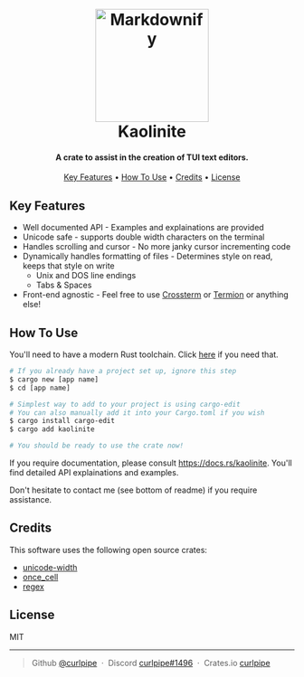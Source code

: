 <h1 align="center">
  <br>
  <a href="https://github.com/curlpipe/kaolinite"><img src="https://i.postimg.cc/253c9YVX/image.png" alt="Markdownify" width="200"></a>
  <br>
  Kaolinite
  <br>
</h1>

<h4 align="center">A crate to assist in the creation of TUI text editors.</h4>

<p align="center">
  <a href="#key-features">Key Features</a> •
  <a href="#how-to-use">How To Use</a> •
  <a href="#credits">Credits</a> •
  <a href="#license">License</a>
</p>

## Key Features

- Well documented API - Examples and explainations are provided
- Unicode safe - supports double width characters on the terminal
- Handles scrolling and cursor - No more janky cursor incrementing code
- Dynamically handles formatting of files - Determines style on read, keeps that style on write
	+ Unix and DOS line endings
	+ Tabs & Spaces
- Front-end agnostic - Feel free to use [Crossterm](https://github.com/crossterm-rs/crossterm) or [Termion](https://gitlab.redox-os.org/redox-os/termion) or anything else!
<!--
- Syntax highlighting
- Undo / Redo
- File buffering
- Formatting tools
	+ Status line formatting function
	+ Line number formatting function
-->

## How To Use

You'll need to have a modern Rust toolchain. Click [here](https://www.rust-lang.org/tools/install) if you need that.

```bash
# If you already have a project set up, ignore this step
$ cargo new [app name]
$ cd [app name]

# Simplest way to add to your project is using cargo-edit
# You can also manually add it into your Cargo.toml if you wish
$ cargo install cargo-edit
$ cargo add kaolinite

# You should be ready to use the crate now!
```

If you require documentation, please consult https://docs.rs/kaolinite. You'll find detailed API explainations and examples.

Don't hesitate to contact me (see bottom of readme) if you require assistance.


## Credits

This software uses the following open source crates:

- [unicode-width](https://github.com/unicode-rs/unicode-width)
- [once_cell](https://github.com/matklad/once_cell)
- [regex](https://github.com/rust-lang/regex)
<!-- - [synoptic](https://github.com/curlpipe/synoptic) -->

## License

MIT

---

> Github [@curlpipe](https://github.com/curlpipe) &nbsp;&middot;&nbsp;
> Discord [curlpipe#1496](https://discord.com) &nbsp;&middot;&nbsp;
> Crates.io [curlpipe](https://crates.io/users/curlpipe)
